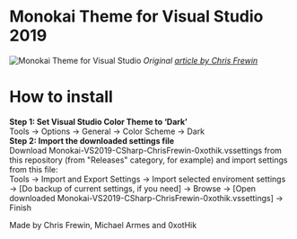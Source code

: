 # Monokai Theme for Visual Studio 2019
![Monokai Theme for Visual Studio](https://miro.medium.com/max/1336/1*SVgq8B1Qy-QB6Nc1aNqI8A.png)
*Original [article by Chris Frewin](https://medium.com/@frewin.christopher/how-to-add-awesome-monokai-colors-for-beautiful-c-development-in-visual-studio-2017-a403a2200c25 "made by Chris Frewin")*
# How to install
**Step 1: Set Visual Studio Color Theme to ‘Dark’**<br/>
Tools → Options → General → Color Scheme → Dark<br/>
**Step 2: Import the downloaded settings file**<br/>
Download Monokai-VS2019-CSharp-ChrisFrewin-0xothik.vssettings from this repository (from "Releases" category, for example) and import settings from this file:<br/>
Tools → Import and Export Settings → Import selected enviroment settings → [Do backup of current settings, if you need] → Browse → [Open downloaded Monokai-VS2019-CSharp-ChrisFrewin-0xothik.vssettings] → Finish

Made by Chris Frewin, Michael Armes and 0xotHik
